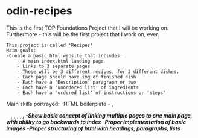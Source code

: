 # odin-recipes

This is the first TOP Foundations Project that I will be working on. Furthermore - this will be the first project that I work on, ever. 

    This project is called 'Recipes'
    Main goals:
    -Create a basic html website that includes:
        - A main index.html landing page
        - Links to 3 separate pages
        - These will be 3 different recipes, for 3 different dishes.
        - Each page should have img of finished dish
        - Each have a 'Description' paragraph or two
        - Each have a 'unordered list' of ingredients
        - Each have a 'ordered list' of instructions or 'steps'

Main skills portrayed:
    -HTML boilerplate
    -<h1-6> , <p> , <img> , <src> , <href> , <strong> , <em> , <a>
    -Show basic concept of linking multiple pages to one main page, with ability to go backwards to index
    -Proper implementation of basic images
    -Proper structuring of html with headings, paragraphs, lists
